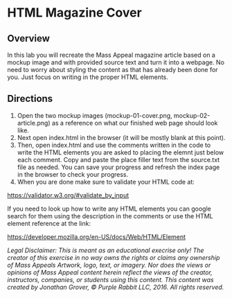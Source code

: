 # HTML Magazine Cover

## Overview

In this lab you will recreate the Mass Appeal magazine article based on a mockup image and with provided source text and turn it into a webpage. No need to worry about styling the content as that has already been done for you. Just focus on writing in the proper HTML elements.

## Directions

1. Open the two mockup images (mockup-01-cover.png, mockup-02-article.png) as a reference on what our finished web page should look like.
2. Next open index.html in the browser (it will be mostly blank at this point).
3. Then, open index.html and use the comments written in the code to write the HTML elements you are asked to placing the elemnt just below each comment. Copy and paste the place filler text from the source.txt file as needed. You can save your progress and refresh the index page in the browser to check your progress.
4. When you are done make sure to validate your HTML code at: 

https://validator.w3.org/#validate_by_input

If you need to look up how to write any HTML elements you can google search for them using the description in the comments or use the HTML element reference at the link:

https://developer.mozilla.org/en-US/docs/Web/HTML/Element


_Legal Disclaimer: This is meant as an educational execrise only! The creator of this exercise in no way owns the rights or claims any ownership of Mass Appeals Artwork, logo, text, or imagery. Nor does the views or opinions of Mass Appeal content herein reflect the views of the creator, instructors, companies, or students using this content. This content was created by Jonathan Grover, © Purple Rabbit LLC, 2016. All rights reserved._
